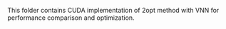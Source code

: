 This folder contains CUDA implementation of 2opt method with VNN for performance comparison and optimization.
